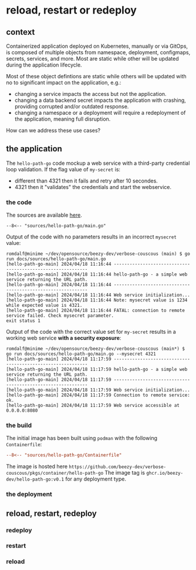 # reload, restart or redeploy

## context
Containerized application deployed on Kubernetes, manually or via GitOps, is composed of multiple objects from namespace, deployment, configmaps, secrets, services, and more. Most are static while other will be updated during the application lifecycle.   

Most of these object defintions are static while others will be updated with no to significant impact on the application, e.g.:   

* changing a service impacts the access but not the application.
* changing a data backend secret impacts the application with crashing, providing corrupted and/or outdated response.  
* changing a namespace or a deployment will require a redeployment of the application, meaning full disruption. 

How can we address these use cases?

## the application

The ```hello-path-go``` code mockup a web service with a third-party credential loop validation. If the flag value of ```my-secret``` is:   

* different than 4321 then it fails and retry after 10 secondes.  
* 4321 then it "validates" the credentials and start the webservice.  

### the code 

The sources are available [here](https://github.com/beezy-dev/verbose-couscous/tree/main/docs/sources/hello-path-go).
```Golang
--8<-- "sources/hello-path-go/main.go"
```

Output of the code with no parameters results in an incorrect ```mysecret``` value: 
```
romdalf@minime ~/dev/opensource/beezy-dev/verbose-couscous (main) $ go run docs/sources/hello-path-go/main.go                             
[hello-path-go-main] 2024/04/18 11:16:44 ------------------------------------------------------------
[hello-path-go-main] 2024/04/18 11:16:44 hello-path-go - a simple web service returning the URL path.
[hello-path-go-main] 2024/04/18 11:16:44 ------------------------------------------------------------
[hello-path-go-main] 2024/04/18 11:16:44 Web service initialization...
[hello-path-go-main] 2024/04/18 11:16:44 Note: mysecret value is 1234 while expected value is 4321.
[hello-path-go-main] 2024/04/18 11:16:44 FATAL: connection to remote service failed. Check mysecret parameter.
exit status 1
```

Output of the code with the correct value set for ```my-secret``` results in a working web service **with a security exposure**: 
```
romdalf@minime ~/dev/opensource/beezy-dev/verbose-couscous (main*) $ go run docs/sources/hello-path-go/main.go --mysecret 4321
[hello-path-go-main] 2024/04/18 11:17:59 ------------------------------------------------------------
[hello-path-go-main] 2024/04/18 11:17:59 hello-path-go - a simple web service returning the URL path.
[hello-path-go-main] 2024/04/18 11:17:59 ------------------------------------------------------------
[hello-path-go-main] 2024/04/18 11:17:59 Web service initialization...
[hello-path-go-main] 2024/04/18 11:17:59 Connection to remote service: ok.
[hello-path-go-main] 2024/04/18 11:17:59 Web service accessible at 0.0.0.0:8080
``` 

### the build

The initial image has been built using ```podman``` with the following ```Containerfile```:
```INI
--8<-- "sources/hello-path-go/Containerfile"
```

The image is hosted here ```https://github.com/beezy-dev/verbose-couscous/pkgs/container/hello-path-go```
The image tag is ```ghcr.io/beezy-dev/hello-path-go:v0.1``` for any deployment type.

### the deployment




## reload, restart, redeploy 

### redeploy

### restart

### reload



